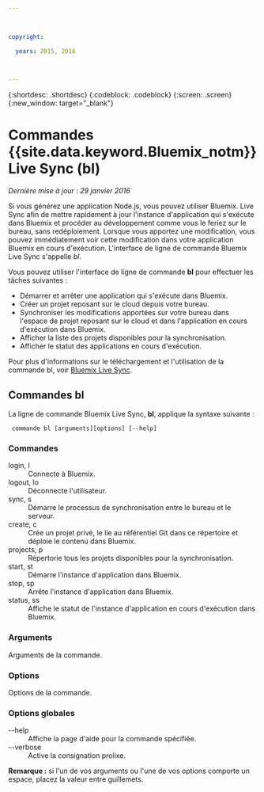 ```yaml
---

 

copyright:

  years: 2015, 2016

 

---
```


{:shortdesc: .shortdesc}
{:codeblock: .codeblock}
{:screen: .screen}
{:new_window: target="_blank"}

# Commandes {{site.data.keyword.Bluemix_notm}} Live Sync (bl) 

*Dernière mise à jour : 29 janvier 2016*

Si vous générez une application Node.js, vous pouvez utiliser Bluemix. Live Sync afin de mettre rapidement à jour l'instance d'application qui
s'exécute dans Bluemix et procéder au développement comme vous le feriez sur le bureau, sans redéploiement. Lorsque vous apportez une modification, vous
pouvez immédiatement voir cette modification dans votre application Bluemix en cours d'exécution. L'interface de ligne de commande Bluemix Live Sync
s'appelle *bl*.

Vous pouvez utiliser l'interface de ligne de commande **bl** pour effectuer les tâches suivantes :

* Démarrer et arrêter une application qui s'exécute dans Bluemix.
* Créer un projet reposant sur le cloud depuis votre bureau.
* Synchroniser les modifications apportées sur votre bureau dans l'espace de projet reposant sur le cloud et dans l'application en cours d'exécution
dans Bluemix.
* Afficher la liste des projets disponibles pour la synchronisation.
* Afficher le statut des applications en cours d'exécution.

Pour plus d'informations sur le téléchargement et l'utilisation de la commande bl, voir [Bluemix Live Sync](../develop/bluemixlive.html).

## Commandes bl

La ligne de commande Bluemix Live Sync, **bl**, applique la syntaxe suivante :

``` commande bl [arguments][options] [--help]```

### Commandes
<dl>
<dt>login, l</dt>
<dd>Connecte à Bluemix.</dd>
<dt>logout, lo</dt>
<dd>Déconnecte l'utilisateur.</dd>
<dt>sync, s</dt>
<dd>Démarre le processus de synchronisation entre le bureau et le serveur.</dd>
<dt>create, c</dt>
<dd>Crée un projet privé, le lie au référentiel Git dans ce répertoire et déploie le contenu dans Bluemix.</dd>
<dt>projects, p</dt>
<dd>Répertorie tous les projets disponibles pour la synchronisation.</dd>
<dt>start, st</dt>
<dd>Démarre l'instance d'application dans Bluemix.</dd>
<dt>stop, sp</dt>
<dd>Arrête l'instance d'application dans Bluemix.</dd>
<dt>status, ss</dt>
<dd>Affiche le statut de l'instance d'application en cours d'exécution dans Bluemix.</dd>
</dl>

### Arguments
Arguments de la commande.

### Options
Options de la commande.

### Options globales
<dl>
<dt>--help</dt>
<dd>Affiche la page d'aide pour la commande spécifiée.</dd>
<dt>--verbose</dt>
<dd>Active la consignation prolixe.</dd>
</dl>

**Remarque :** si l'un de vos arguments ou l'une de vos options comporte un espace, placez la valeur entre guillemets.
